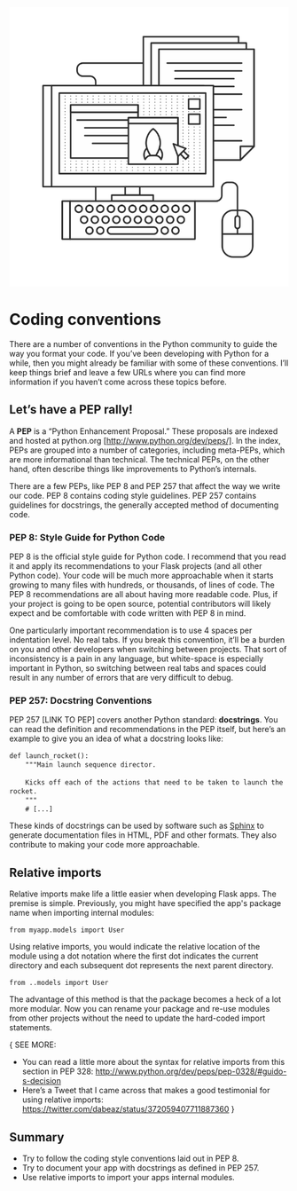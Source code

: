 ![Coding conventions](images/2.png)

# Coding conventions

There are a number of conventions in the Python community to guide the way you format your code. If you’ve been developing with Python for a while, then you might already be familiar with some of these conventions. I’ll keep things brief and leave a few URLs where you can find more information if you haven’t come across these topics before.

## Let’s have a PEP rally!

A **PEP** is a “Python Enhancement Proposal.” These proposals are indexed and hosted at python.org [http://www.python.org/dev/peps/]. In the index, PEPs are grouped into a number of categories, including meta-PEPs, which are more informational than technical. The technical PEPs, on the other hand, often describe things like improvements to Python’s internals.

There are a few PEPs, like PEP 8 and PEP 257 that affect the way we write our code. PEP 8 contains coding style guidelines. PEP 257 contains guidelines for docstrings, the generally accepted method of documenting code.

### PEP 8: Style Guide for Python Code

PEP 8 is the official style guide for Python code. I recommend that you read it and apply its recommendations to your Flask projects (and all other Python code). Your code will be much more approachable when it starts growing to many files with hundreds, or thousands, of lines of code. The PEP 8 recommendations are all about having more readable code. Plus, if your project is going to be open source, potential contributors will likely expect and be comfortable with code written with PEP 8 in mind.

One particularly important recommendation is to use 4 spaces per indentation level. No real tabs. If you break this convention, it’ll be a burden on you and other developers when switching between projects. That sort of inconsistency is a pain in any language, but white-space is especially important in Python, so switching between real tabs and spaces could result in any number of errors that are very difficult to debug.

### PEP 257: Docstring Conventions

PEP 257 [LINK TO PEP] covers another Python standard: **docstrings**. You can read the definition and recommendations in the PEP itself, but here’s an example to give you an idea of what a docstring looks like:

```
def launch_rocket():
    """Main launch sequence director.

    Kicks off each of the actions that need to be taken to launch the rocket.
    """
    # [...]
```

These kinds of docstrings can be used by software such as [Sphinx](http://sphinx-doc.org/) to generate documentation files in HTML, PDF and other formats. They also contribute to making your code more approachable.

## Relative imports

Relative imports make life a little easier when developing Flask apps. The premise is simple. Previously, you might have specified the app's package name when importing internal modules:

```
from myapp.models import User
```
Using relative imports, you would indicate the relative location of the module using a dot notation where the first dot indicates the current directory and each subsequent dot represents the next parent directory.

```
from ..models import User
```

The advantage of this method is that the package becomes a heck of a lot more modular. Now you can rename your package and re-use modules from other projects without the need to update the hard-coded import statements.

{ SEE MORE:
* You can read a little more about the syntax for relative imports from this section in PEP 328: http://www.python.org/dev/peps/pep-0328/#guido-s-decision
* Here’s a Tweet that I came across that makes a good testimonial for using relative imports: https://twitter.com/dabeaz/status/372059407711887360
}


## Summary

* Try to follow the coding style conventions laid out in PEP 8.
* Try to document your app with docstrings as defined in PEP 257.
* Use relative imports to import your apps internal modules.

